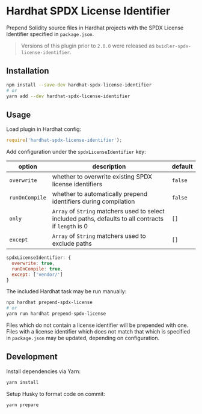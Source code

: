 # Hardhat SPDX License Identifier

Prepend Solidity source files in Hardhat projects with the SPDX License Identifier specified in `package.json`.

> Versions of this plugin prior to `2.0.0` were released as `buidler-spdx-license-identifier`.

## Installation

```bash
npm install --save-dev hardhat-spdx-license-identifier
# or
yarn add --dev hardhat-spdx-license-identifier
```

## Usage

Load plugin in Hardhat config:

```javascript
require('hardhat-spdx-license-identifier');
```

Add configuration under the `spdxLicenseIdentifier` key:

| option | description | default |
|-|-|-|
| `overwrite` | whether to overwrite existing SPDX license identifiers | `false` |
| `runOnCompile` | whether to automatically prepend identifiers during compilation | `false` |
| `only` | `Array` of `String` matchers used to select included paths, defaults to all contracts if `length` is 0 | `[]` |
| `except` | `Array` of `String` matchers used to exclude paths | `[]` |


```javascript
spdxLicenseIdentifier: {
  overwrite: true,
  runOnCompile: true,
  except: ['vendor/']
}
```

The included Hardhat task may be run manually:

```bash
npx hardhat prepend-spdx-license
# or
yarn run hardhat prepend-spdx-license
```

Files which do not contain a license identifier will be prepended with one.  Files with a license identifier which does not match that which is specified in `package.json` may be updated, depending on configuration.

## Development

Install dependencies via Yarn:

```bash
yarn install
```

Setup Husky to format code on commit:

```bash
yarn prepare
```
